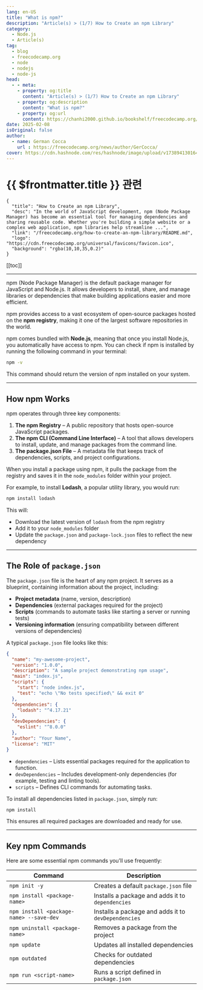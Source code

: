 ```yaml
---
lang: en-US
title: "What is npm?"
description: "Article(s) > (1/7) How to Create an npm Library"
category:
  - Node.js
  - Article(s)
tag:
  - blog
  - freecodecamp.org
  - node
  - nodejs
  - node-js
head:
  - - meta:
    - property: og:title
      content: "Article(s) > (1/7) How to Create an npm Library"
    - property: og:description
      content: "What is npm?"
    - property: og:url
      content: https://chanhi2000.github.io/bookshelf/freecodecamp.org/how-to-create-an-npm-library/what-is-npm.html
date: 2025-02-08
isOriginal: false
author:
  - name: German Cocca
    url : https://freecodecamp.org/news/author/GerCocca/
cover: https://cdn.hashnode.com/res/hashnode/image/upload/v1738941301640/7189d889-387d-4bd2-bf5c-2cbcbd17faad.png
---
```


# {{ $frontmatter.title }} 관련

```component VPCard
{
  "title": "How to Create an npm Library",
  "desc": "In the world of JavaScript development, npm (Node Package Manager) has become an essential tool for managing dependencies and sharing reusable code. Whether you're building a simple website or a complex web application, npm libraries help streamline ...",
  "link": "/freecodecamp.org/how-to-create-an-npm-library/README.md",
  "logo": "https://cdn.freecodecamp.org/universal/favicons/favicon.ico",
  "background": "rgba(10,10,35,0.2)"
}
```

[[toc]]

---

<SiteInfo
  name="How to Create an npm Library"
  desc="In the world of JavaScript development, npm (Node Package Manager) has become an essential tool for managing dependencies and sharing reusable code. Whether you're building a simple website or a complex web application, npm libraries help streamline ..."
  url="https://freecodecamp.org/news/how-to-create-an-npm-library#heading-what-is-npm"
  logo="https://cdn.freecodecamp.org/universal/favicons/favicon.ico"
  preview="https://cdn.hashnode.com/res/hashnode/image/upload/v1738941301640/7189d889-387d-4bd2-bf5c-2cbcbd17faad.png"/>

npm (Node Package Manager) is the default package manager for JavaScript and Node.js. It allows developers to install, share, and manage libraries or dependencies that make building applications easier and more efficient.

npm provides access to a vast ecosystem of open-source packages hosted on the **npm registry**, making it one of the largest software repositories in the world.

npm comes bundled with **Node.js**, meaning that once you install Node.js, you automatically have access to npm. You can check if npm is installed by running the following command in your terminal:

```sh
npm -v
```

This command should return the version of npm installed on your system.

---

## How npm Works

npm operates through three key components:

1. **The npm Registry** – A public repository that hosts open-source JavaScript packages.
2. **The npm CLI (Command Line Interface)** – A tool that allows developers to install, update, and manage packages from the command line.
3. **The package.json File** – A metadata file that keeps track of dependencies, scripts, and project configurations.

When you install a package using npm, it pulls the package from the registry and saves it in the <FontIcon icon="fas fa-folder-open"/>`node_modules` folder within your project.

For example, to install **Lodash**, a popular utility library, you would run:

```sh
npm install lodash
```

This will:

- Download the latest version of `lodash` from the npm registry
- Add it to your <FontIcon icon="fas fa-folder-open"/>`node_modules` folder
- Update the <FontIcon icon="iconfont icon-json"/>`package.json` and <FontIcon icon="iconfont icon-json"/>`package-lock.json` files to reflect the new dependency

---

## The Role of <FontIcon icon="iconfont icon-json"/>`package.json`

The <FontIcon icon="iconfont icon-json"/>`package.json` file is the heart of any npm project. It serves as a blueprint, containing information about the project, including:

- **Project metadata** (name, version, description)
- **Dependencies** (external packages required for the project)
- **Scripts** (commands to automate tasks like starting a server or running tests)
- **Versioning information** (ensuring compatibility between different versions of dependencies)

A typical <FontIcon icon="iconfont icon-json"/>`package.json` file looks like this:

```json title="package.json"
{
  "name": "my-awesome-project",
  "version": "1.0.0",
  "description": "A sample project demonstrating npm usage",
  "main": "index.js",
  "scripts": {
    "start": "node index.js",
    "test": "echo \"No tests specified\" && exit 0"
  },
  "dependencies": {
    "lodash": "^4.17.21"
  },
  "devDependencies": {
    "eslint": "^8.0.0"
  },
  "author": "Your Name",
  "license": "MIT"
}
```

- `dependencies` – Lists essential packages required for the application to function.
- `devDependencies` – Includes development-only dependencies (for example, testing and linting tools).
- `scripts` – Defines CLI commands for automating tasks.

To install all dependencies listed in <FontIcon icon="iconfont icon-json"/>`package.json`, simply run:

```sh
npm install
```

This ensures all required packages are downloaded and ready for use.

---

## Key npm Commands

Here are some essential npm commands you’ll use frequently:

| Command | Description |
| --- | --- |
| `npm init -y` | Creates a default <FontIcon icon="iconfont icon-json"/>`package.json` file |
| `npm install <package-name>` | Installs a package and adds it to `dependencies` |
| `npm install <package-name> --save-dev` | Installs a package and adds it to `devDependencies` |
| `npm uninstall <package-name>` | Removes a package from the project |
| `npm update` | Updates all installed dependencies |
| `npm outdated` | Checks for outdated dependencies |
| `npm run <script-name>` | Runs a script defined in <FontIcon icon="iconfont icon-json"/>`package.json` |
